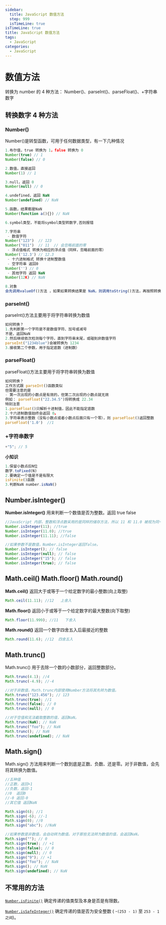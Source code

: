 ```yaml
---
sidebar:
  title: JavaScript 数值方法
  step: 999
  isTimeLine: true
isTimeLine: true
title: JavaScript 数值方法
tags:
  - JavaScript
categories:
  - JavaScript
---
```


# 数值方法

转换为 number 的 4 种方法： Number()、parseInt()、parseFloat()、+字符串数字

## 转换数字 4 种方法

### Number()

Number()是转型函数，可用于任何数据类型，有一下几种情况

```js
1.布尔值，true 转换为 1，false 转换为 0
Number(true) // 1
Number(false) // 0

2.数值，直接返回
Number(1) // 1

3.null，返回 0
Number(null) // 0

4.undefined，返回 NaN
Number(undefined) // NaN

5.函数，结果都是NaN
Number(function a(){}) // NaN

6.symbol类型，不能将symbol类型转数字,否则报错

7.字符串
 - 数值字符
Number("123")  // 123
Number("011")  // 11  // 会忽略前面的零
 - 浮点值格式 转换为相应的浮点值（同样，忽略前面的零）
Number('12.3') // 12.3
 - 十六进制格式 转换十进制整数值
 - 空字符串 返回0
Number('') // 0
 - 其他字符 返回 NaN
Number(12K) // NaN

8.对象
会先调用valueOf()方法 ，如果如果转换结果是 NaN，则调用toString()方法，再按照转换字符串的规则转换
```

### parseInt()

parseInt()方法主要用于将字符串转换为数值

```js
如何转换？
1.先判断第一个字符是不是数值字符、加号或减号
不是，返回NaN
2.然后继续依次检测每个字符，直到字符串末尾，或碰到非数值字符
parseInt("1234blue")会被转换为 1234
3.接收第二个参数，用于指定底数（进制数）
```

### parseFloat()

parseFloat()方法主要用于将字符串转换为数值

```js
如何转换？
工作方式跟 parseInt()函数类似
但需要注意的是
- 第一次出现的小数点是有效的，但第二次出现的小数点就无效
例如： parseFloat("22.34.5")将转换成 22.34
特别注意
1.parseFloat()只解析十进制值，因此不能指定底数
2.十六进制数值始终会返回 0。
3.字符串表示整数（没有小数点或者小数点后面只有一个零），则 parseFloat()返回整数
parseFloat('1.0')  //1
```

### +字符串数字

```js
+"5"; // 5
```

**小知识**

```js
1.保留小数点后N位
数字.toFixed(N)
2.要确定一个值是不是有限大
isFinite()函数
3.判断NaN number.isNaN()
```

## Number.isInteger()

**Number.isInteger()** 用来判断一个数值是否为整数。返回 true false

```js
//JavaScript 内部，整数和浮点数采用的是同样的储存方法，所以 11 和 11.0 被视为同一个值。
Number.isInteger(11); //true
Number.isInteger(11.0); //true
Number.isInteger(11.11); //false

//如果参数不是数值，Number.isInteger返回false。
Number.isInteger(); // false
Number.isInteger(null); // false
Number.isInteger("15"); // false
Number.isInteger(true); // false
```

## Math.ceil() Math.floor() Math.round()

**Math.ceil()** 返回大于或等于一个给定数字的最小整数(向上取整)

```js
Math.ceil(11.11); //12   上舍入
```

**Math.floor()** 返回小于或等于一个给定数字的最大整数(向下取整)

```js
Math.floor(11.999); //11   下舍入
```

**Math.round()** 返回一个数字四舍五入后最接近的整数

```js
Math.round(11.6); //12  四舍五入
```

## Math.trunc()

Math.trunc() 用于去除一个数的小数部分，返回整数部分。

```js
Math.trunc(4.1); //4
Math.trunc(-4.9); //-4

//对于非数值，Math.trunc内部使用Number方法将其先转为数值。
Math.trunc("123.456"); // 123
Math.trunc(true); //1
Math.trunc(false); // 0
Math.trunc(null); // 0

//对于空值和无法截取整数的值，返回NaN。
Math.trunc(NaN); // NaN
Math.trunc("foo"); // NaN
Math.trunc(); // NaN
Math.trunc(undefined); // NaN
```

## Math.sign()

Math.sign() 方法用来判断一个数到底是正数、负数、还是零。对于非数值，会先将其转换为数值。

```js
//五种值
//正数，返回+1
//负数，返回-1
//0  返回0
//-0 返回-0
//其它值 返回NaN

Math.sign(6); //1
Math.sign(-6); //-1
Math.sign(0); //0
Math.sign("abc"); //NaN

//如果参数是非数值，会自动转为数值。对于那些无法转为数值的值，会返回NaN。
Math.sign(""); // 0
Math.sign(true); // +1
Math.sign(false); // 0
Math.sign(null); // 0
Math.sign("9"); // +1
Math.sign("foo"); // NaN
Math.sign(); // NaN
Math.sign(undefined); // NaN
```

## 不常用的方法

[`Number.isFinite()`](https://developer.mozilla.org/zh-CN/docs/Web/JavaScript/Reference/Global_Objects/Number/isFinite) 确定传递的值类型及本身是否是有限数。

[`Number.isSafeInteger()`](https://developer.mozilla.org/zh-CN/docs/Web/JavaScript/Reference/Global_Objects/Number/isSafeInteger) 确定传递的值是否为安全整数 ( -`(253 - 1)` 至 `253 - 1之间`)。
